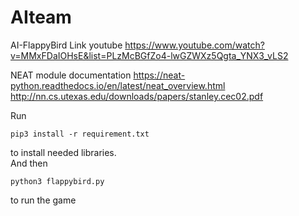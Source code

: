 # AIteam
AI-FlappyBird Link youtube
https://www.youtube.com/watch?v=MMxFDaIOHsE&list=PLzMcBGfZo4-lwGZWXz5Qgta_YNX3_vLS2

NEAT module documentation 
https://neat-python.readthedocs.io/en/latest/neat_overview.html
http://nn.cs.utexas.edu/downloads/papers/stanley.cec02.pdf


Run 
``` 
pip3 install -r requirement.txt
```
to install needed libraries. <br>
And then
```
python3 flappybird.py
```
to run the game
